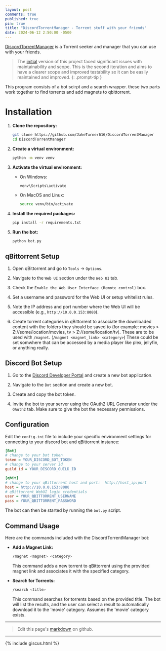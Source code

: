 ```yaml
---
layout: post
comments: true
published: true
pin: true
title: "DiscordTorrentManager - Torrent stuff with your friends"
date: 2024-06-12 2:50:00 -0500
---
```


[DiscordTorrentManager](https://github.com/JakeTurner616/DiscordTorrentManager) is a Torrent seeker and manager that you can use with your friends.

> The [initial](https://github.com/JakeTurner616/DiscordMovieBot) version of this project faced significant issues with maintainability and scope. This is the second iteration and aims to have a clearer scope and improved testability so it can be easily maintained and improved.
{: .prompt-tip }

This program consists of a bot scirpt and a search wrapper. these two parts work together to find torrents and add magnets to qbittorrent.

# Installation

1. **Clone the repository:**

    ```bash
    git clone https://github.com/JakeTurner616/DiscordTorrentManager
    cd DiscordTorrentManager
    ```

2. **Create a virtual environment:**

    ```bash
    python -m venv venv
    ```

3. **Activate the virtual environment:**

    - On Windows:

        ```bash
        venv\Scripts\activate
        ```

    - On MacOS and Linux:

        ```bash
        source venv/bin/activate
        ```

4. **Install the required packages:**

    ```bash
    pip install -r requirements.txt
    ```

5. **Run the bot:**

    ```bash
    python bot.py
    ```

## qBittorrent Setup

1. Open qBittorrent and go to `Tools` -> `Options`.

2. Navigate to the `Web UI` section under the `Web UI` tab.

3. Check the `Enable the Web User Interface (Remote control)` box.

4. Set a username and password for the Web UI or setup whitelist rules.

5. Note the IP address and port number where the Web UI will be accessible (e.g., `http://10.0.0.153:8080`).

6. Create torrent categories in qBittorrent to associate the downloaded content with the folders they should be saved to (for example: movies > Z://some/location/movies, tv > Z://some/location/tv). These are to be used with `/magnet`. (`/magnet <magnet_link> <category>`) These could be set somwhere that can be accessed by a media player like plex, jellyfin, or anything really.

## Discord Bot Setup

1. Go to the [Discord Developer Portal](https://discord.com/developers/applications) and create a new bot application.

2. Navigate to the `Bot` section and create a new bot.

3. Create and copy the bot token.

4. Invite the bot to your server using the OAuth2 URL Generator under the `OAuth2` tab. Make sure to give the bot the necessary permissions.

## Configuration

Edit the `config.ini` file to include your specific environment settings for connecting to your discord bot and qBittorrent instance:

```ini
[Bot]
# change to your bot token
token = YOUR_DISCORD_BOT_TOKEN
# change to your server id
guild_id = YOUR_DISCORD_GUILD_ID

[qbit]
# change to your qBittorrent host and port:  http://host_ip:port 
host = http://10.0.0.153:8080
# qBittorrent WebUI login credentials
user = YOUR_QBITTORRENT_USERNAME
pass = YOUR_QBITTORRENT_PASSWORD
```

The bot can then be started by running the `bot.py` script.

## Command Usage

Here are the commands included with the DiscordTorrentManager bot:

- **Add a Magnet Link:**
    ```bash
    /magnet <magnet> <category>
    ```
    This command adds a new torrent to qBittorrent using the provided magnet link and associates it with the specified category.

- **Search for Torrents:**
    ```bash
    /search <title>
    ```
    This command searches for torrents based on the provided title. The bot will list the results, and the user can select a result to automatically download it to the 'movie' category. Assumes the 'movie' category exists.

---

> Edit this page's <a href="https://github.com/JakeTurner616/JakeTurner616.github.io/blob/main/{{page.path}}">markdown</a> on github.

---

{% include giscus.html %}
